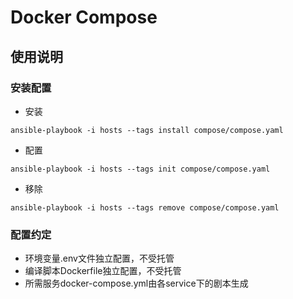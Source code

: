 # Docker Compose

## 使用说明

### 安装配置

- 安装
```
ansible-playbook -i hosts --tags install compose/compose.yaml
```
- 配置
```
ansible-playbook -i hosts --tags init compose/compose.yaml
```
- 移除
```
ansible-playbook -i hosts --tags remove compose/compose.yaml
```

### 配置约定

- 环境变量.env文件独立配置，不受托管
- 编译脚本Dockerfile独立配置，不受托管
- 所需服务docker-compose.yml由各service下的剧本生成
